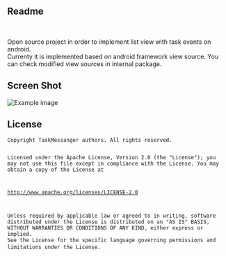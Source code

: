 <h2>Readme</h2><br>
<p> Open source project in order to implement list view with task events on android. <br>
Currenty it is implemented based on android framework view source. 
You can check modified view sources in internal package.
<h2>Screen Shot</h2>
<img style ="max-width:100%" 
data-canonical-src = "https://github.com/raychevamarina/TaskMessanger/master/ic_action_edit.png" 
alt="Example image" src="https://github.com/raychevamarina/TaskMessanger/blob/master/app/src/main/res/drawable/ic_action_new.png?raw=true">
<h2>License</h2>
<pre>
<code>Copyright TaskMessanger authors. All rights reserved.

Licensed under the Apache License, Version 2.0 (the "License");
you may not use this file except in compliance with the License.
You may obtain a copy of the License at

   http://www.apache.org/licenses/LICENSE-2.0

Unless required by applicable law or agreed to in writing, software
distributed under the License is distributed on an "AS IS" BASIS,
WITHOUT WARRANTIES OR CONDITIONS OF ANY KIND, either express or implied.
See the License for the specific language governing permissions and
limitations under the License.</code>
</pre>
